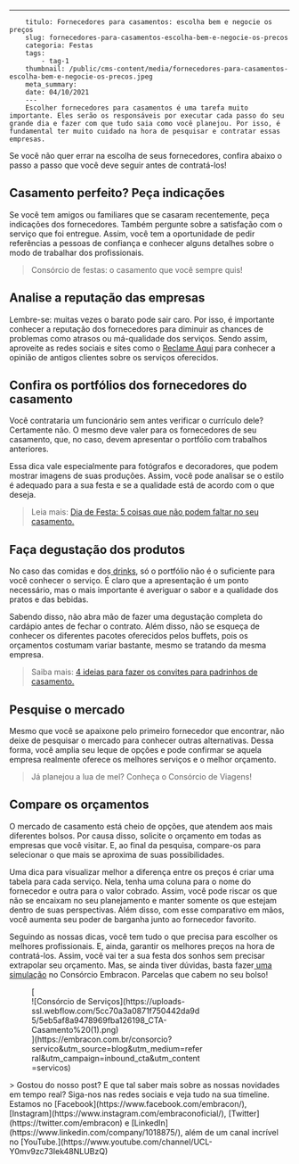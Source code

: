 ---
        titulo: Fornecedores para casamentos: escolha bem e negocie os preços
        slug: fornecedores-para-casamentos-escolha-bem-e-negocie-os-precos
        categoria: Festas
        tags:
            - tag-1
        thumbnail: /public/cms-content/media/fornecedores-para-casamentos-escolha-bem-e-negocie-os-precos.jpeg
        meta_summary: 
        date: 04/10/2021
        ---
        Escolher fornecedores para casamentos é uma tarefa muito importante. Eles serão os responsáveis por executar cada passo do seu grande dia e fazer com que tudo saia como você planejou. Por isso, é fundamental ter muito cuidado na hora de pesquisar e contratar essas empresas.

Se você não quer errar na escolha de seus fornecedores, confira abaixo o passo a passo que você deve seguir antes de contratá-los!

Casamento perfeito? Peça indicações 
------------------------------------

Se você tem amigos ou familiares que se casaram recentemente, peça indicações dos fornecedores. Também pergunte sobre a satisfação com o serviço que foi entregue. Assim, você tem a oportunidade de pedir referências a pessoas de confiança e conhecer alguns detalhes sobre o modo de trabalhar dos profissionais.

> Consórcio de festas: o casamento que você sempre quis!

Analise a reputação das empresas
--------------------------------

Lembre-se: muitas vezes o barato pode sair caro. Por isso, é importante conhecer a reputação dos fornecedores para diminuir as chances de problemas como atrasos ou má-qualidade dos serviços. Sendo assim, aproveite as redes sociais e sites como o [Reclame Aqui](https://www.reclameaqui.com.br/) para conhecer a opinião de antigos clientes sobre os serviços oferecidos.

Confira os portfólios dos fornecedores do casamento
---------------------------------------------------

Você contrataria um funcionário sem antes verificar o currículo dele? Certamente não. O mesmo deve valer para os fornecedores de seu casamento, que, no caso, devem apresentar o portfólio com trabalhos anteriores.

Essa dica vale especialmente para fotógrafos e decoradores, que podem mostrar imagens de suas produções. Assim, você pode analisar se o estilo é adequado para a sua festa e se a qualidade está de acordo com o que deseja.

> Leia mais: [Dia de Festa: 5 coisas que não podem faltar no seu casamento.](https://www.embracon.com.br/blog/dia-de-festa-5-coisas-que-nao-podem-faltar-no-seu-casamento)

Faça degustação dos produtos
----------------------------

No caso das comidas e dos[ drinks](https://www.embracon.com.br/blog/bebidas-no-casamento-como-escolher-e-calcular-a-quantidade-adequada), só o portfólio não é o suficiente para você conhecer o serviço. É claro que a apresentação é um ponto necessário, mas o mais importante é averiguar o sabor e a qualidade dos pratos e das bebidas.

Sabendo disso, não abra mão de fazer uma degustação completa do cardápio antes de fechar o contrato. Além disso, não se esqueça de conhecer os diferentes pacotes oferecidos pelos buffets, pois os orçamentos costumam variar bastante, mesmo se tratando da mesma empresa.

> Saiba mais: [4 ideias para fazer os convites para padrinhos de casamento.](https://www.embracon.com.br/blog/4-ideias-para-fazer-os-convites-para-padrinhos-de-casamento)

Pesquise o mercado
------------------

Mesmo que você se apaixone pelo primeiro fornecedor que encontrar, não deixe de pesquisar o mercado para conhecer outras alternativas. Dessa forma, você amplia seu leque de opções e pode confirmar se aquela empresa realmente oferece os melhores serviços e o melhor orçamento.

> Já planejou a lua de mel? Conheça o Consórcio de Viagens!

Compare os orçamentos
---------------------

O mercado de casamento está cheio de opções, que atendem aos mais diferentes bolsos. Por causa disso, solicite o orçamento em todas as empresas que você visitar. E, ao final da pesquisa, compare-os para selecionar o que mais se aproxima de suas possibilidades.

Uma dica para visualizar melhor a diferença entre os preços é criar uma tabela para cada serviço. Nela, tenha uma coluna para o nome do fornecedor e outra para o valor cobrado. Assim, você pode riscar os que não se encaixam no seu planejamento e manter somente os que estejam dentro de suas perspectivas. Além disso, com esse comparativo em mãos, você aumenta seu poder de barganha junto ao fornecedor favorito.

Seguindo as nossas dicas, você tem tudo o que precisa para escolher os melhores profissionais. E, ainda, garantir os melhores preços na hora de contratá-los. Assim, você vai ter a sua festa dos sonhos sem precisar extrapolar seu orçamento. Mas, se ainda tiver dúvidas, basta fazer[ uma simulação](http://www.embracon.com.br/consorcio) no Consórcio Embracon. Parcelas que cabem no seu bolso!

<figure class="w-richtext-figure-type-image w-richtext-align-center" style="max-width:310px">[<div>![Consórcio de Serviços](https://uploads-ssl.webflow.com/5cc70a3a0871f750442da9d5/5eb5af8a9478969fba126198_CTA-Casamento%20(1).png)</div>](https://embracon.com.br/consorcio?servico&utm_source=blog&utm_medium=referral&utm_campaign=inbound_cta&utm_content=servicos)</figure>> Gostou do nosso post? E que tal saber mais sobre as nossas novidades em tempo real? Siga-nos nas redes sociais e veja tudo na sua timeline. Estamos no [Facebook](https://www.facebook.com/embracon/), [Instagram](https://www.instagram.com/embraconoficial/), [Twitter](https://twitter.com/embracon) e [LinkedIn](https://www.linkedin.com/company/1018875/), além de um canal incrível no [YouTube.](https://www.youtube.com/channel/UCL-Y0mv9zc73Iek48NLUBzQ)
        